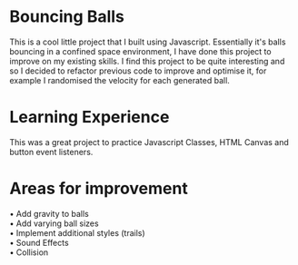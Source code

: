# Bouncing Balls
This is a cool little project that I built using Javascript. Essentially it's balls bouncing in a confined space environment, I have done this project to improve on my existing skills. I find this project to be quite interesting and so I decided to refactor previous code to improve and optimise it, for example I randomised the velocity for each generated ball.

# Learning Experience
This was a great project to practice Javascript Classes, HTML Canvas and button event listeners. 

# Areas for improvement 
• Add gravity to balls <br>
• Add varying ball sizes <br>
• Implement additional styles (trails) <br>
• Sound Effects <br>
• Collision 
